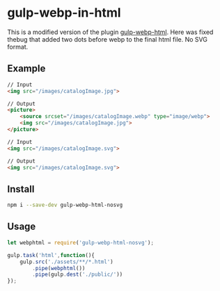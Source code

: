 # gulp-webp-in-html

This is a modified version of the plugin [gulp-webp-html](https://www.npmjs.com/package/gulp-webp-html). Here was fixed thebug that added two dots before webp to the final html file. No SVG format.

## Example
```html
// Input
<img src="/images/catalogImage.jpg">

// Output
<picture>
    <source srcset="/images/catalogImage.webp" type="image/webp">
    <img src="/images/catalogImage.jpg">
</picture>

// Input
<img src="/images/catalogImage.svg">

// Output
<img src="/images/catalogImage.svg">
```


## Install
```bash
npm i --save-dev gulp-webp-html-nosvg
```
## Usage
```javascript
let webphtml = require('gulp-webp-html-nosvg');

gulp.task('html',function(){
    gulp.src('./assets/**/*.html')
        .pipe(webphtml())
        .pipe(gulp.dest('./public/'))
});
```
